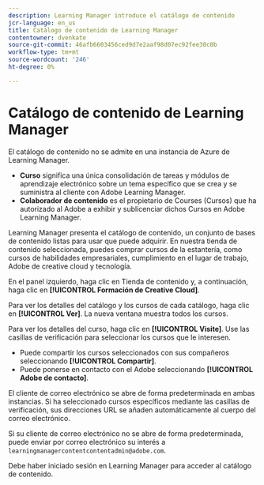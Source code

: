 ```yaml
---
description: Learning Manager introduce el catálogo de contenido
jcr-language: en_us
title: Catálogo de contenido de Learning Manager
contentowner: dvenkate
source-git-commit: 46afb6603456ced9d7e2aaf98d07ec92fee30c0b
workflow-type: tm+mt
source-wordcount: '246'
ht-degree: 0%

---
```




# Catálogo de contenido de Learning Manager

<!--Learning Manager introduces Content Catalog-->

El catálogo de contenido no se admite en una instancia de Azure de Learning Manager.

* **Curso** significa una única consolidación de tareas y módulos de aprendizaje electrónico sobre un tema específico que se crea y se suministra al cliente con Adobe Learning Manager.
* **Colaborador de contenido** es el propietario de Courses (Cursos) que ha autorizado al Adobe a exhibir y sublicenciar dichos Cursos en Adobe Learning Manager.

Learning Manager presenta el catálogo de contenido, un conjunto de bases de contenido listas para usar que puede adquirir. En nuestra tienda de contenido seleccionada, puedes comprar cursos de la estantería, como cursos de habilidades empresariales, cumplimiento en el lugar de trabajo, Adobe de creative cloud y tecnología.

En el panel izquierdo, haga clic en Tienda de contenido y, a continuación, haga clic en **[!UICONTROL Formación de Creative Cloud]**.

<!--![](assets/content-catalog.png)-->

Para ver los detalles del catálogo y los cursos de cada catálogo, haga clic en **[!UICONTROL Ver]**. La nueva ventana muestra todos los cursos.

<!--![](assets/course-details.png)-->

Para ver los detalles del curso, haga clic en **[!UICONTROL Visite]**. Use las casillas de verificación para seleccionar los cursos que le interesen.

* Puede compartir los cursos seleccionados con sus compañeros seleccionando  **[!UICONTROL Compartir]**.
* Puede ponerse en contacto con el Adobe seleccionando  **[!UICONTROL Adobe de contacto]**.

<!--![](assets/course-details.png)-->

El cliente de correo electrónico se abre de forma predeterminada en ambas instancias. Si ha seleccionado cursos específicos mediante las casillas de verificación, sus direcciones URL se añaden automáticamente al cuerpo del correo electrónico.

Si su cliente de correo electrónico no se abre de forma predeterminada, puede enviar por correo electrónico su interés a `learningmanagercontentcontentadmin@adobe.com`.

Debe haber iniciado sesión en Learning Manager para acceder al catálogo de contenido.
